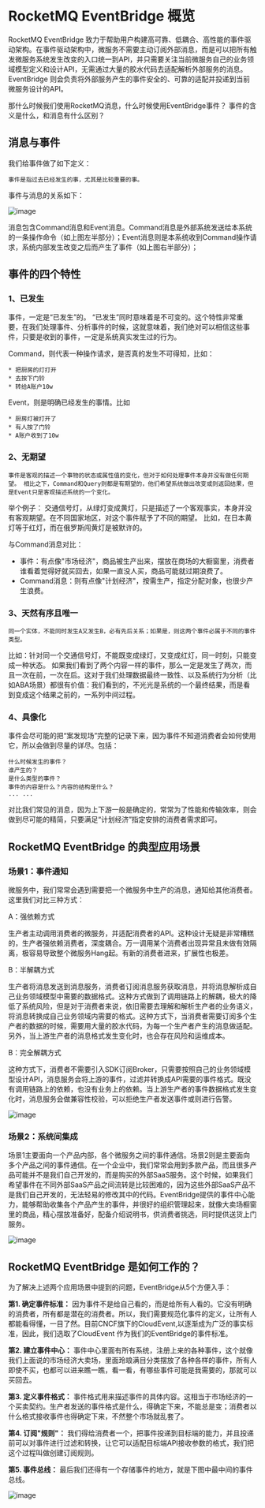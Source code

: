 # RocketMQ EventBridge 概览

RocketMQ EventBridge 致力于帮助用户构建高可靠、低耦合、高性能的事件驱动架构。在事件驱动架构中，微服务不需要主动订阅外部消息，而是可以把所有触发微服务系统发生改变的入口统一到API，并只需要关注当前微服务自己的业务领域模型定义和设计API，无需通过大量的胶水代码去适配解析外部服务的消息。EventBridge 则会负责将外部服务产生的事件安全的、可靠的适配并投递到当前微服务设计的API。

那什么时候我们使用RocketMQ消息，什么时候使用EventBridge事件？ 事件的含义是什么，和消息有什么区别？

## 消息与事件
我们给事件做了如下定义：
```text
事件是指过去已经发生的事，尤其是比较重要的事。
```
事件与消息的关系如下：

![image](../picture/07eventbridge/MessageWithEvent.png)

消息包含Command消息和Event消息。Command消息是外部系统发送给本系统的一条操作命令（如上图左半部分）；Event消息则是本系统收到Command操作请求，系统内部发生改变之后而产生了事件（如上图右半部分）；

## 事件的四个特性
### 1、已发生
事件，一定是“已发生”的。 “已发生”同时意味着是不可变的。这个特性非常重要，在我们处理事件、分析事件的时候，这就意味着，我们绝对可以相信这些事件，只要是收到的事件，一定是系统真实发生过的行为。

Command，则代表一种操作请求，是否真的发生不可得知，比如：
```text
* 把厨房的灯打开
* 去按下门铃
* 转给A账户10w
```

Event，则是明确已经发生的事情。比如
```text
* 厨房灯被打开了
* 有人按了门铃
* A账户收到了10w
```

### 2、无期望
```text
事件是客观的描述一个事物的状态或属性值的变化，但对于如何处理事件本身并没有做任何期望。 相比之下，Command和Query则都是有期望的，他们希望系统做出改变或则返回结果，但是Event只是客观描述系统的一个变化。
```
举个例子： 交通信号灯，从绿灯变成黄灯，只是描述了一个客观事实，本身并没有客观期望。在不同国家地区，对这个事件赋予了不同的期望。 比如，在日本黄灯等于红灯，而在俄罗斯闯黄灯是被默许的。

与Command消息对比：
* 事件：有点像"市场经济"，商品被生产出来，摆放在商场的大橱窗里，消费者谁看着觉得好就买回去，如果一直没人买，商品可能就过期浪费了。
* Command消息：则有点像"计划经济"，按需生产，指定分配对象，也很少产生浪费。

### 3、天然有序且唯一
```text
同一个实体，不能同时发生A又发生B，必有先后关系；如果是，则这两个事件必属于不同的事件类型。
```
比如：针对同一个交通信号灯，不能既变成绿灯，又变成红灯，同一时刻，只能变成一种状态。 如果我们看到了两个内容一样的事件，那么一定是发生了两次，而且一次在前，一次在后。这对于我们处理数据最终一致性、以及系统行为分析（比如ABA场景）都很有价值：我们看到的，不光光是系统的一个最终结果，而是看到变成这个结果之前的，一系列中间过程。


### 4、具像化
事件会尽可能的把“案发现场”完整的记录下来，因为事件不知道消费者会如何使用它，所以会做到尽量的详尽。包括：
```text
什么时候发生的事件？
谁产生的？
是什么类型的事件？
事件的内容是什么？内容的结构是什么？
... ...
```
对比我们常见的消息，因为上下游一般是确定的，常常为了性能和传输效率，则会做到尽可能的精简，只要满足“计划经济”指定安排的消费者需求即可。
## RocketMQ EventBridge 的典型应用场景
### 场景1：事件通知
微服务中，我们常常会遇到需要把一个微服务中生产的消息，通知给其他消费者。这里我们对比三种方式：

A：强依赖方式

生产者主动调用消费者的微服务，并适配消费者的API。这种设计无疑是非常糟糕的，生产者强依赖消费者，深度耦合。万一调用某个消费者出现异常且未做有效隔离，极容易导致整个微服务Hang起。有新的消费者进来，扩展性也极差。

B：半解耦方式

生产者将消息发送到消息服务，消费者订阅消息服务获取消息，并将消息解析成自己业务领域模型中需要的数据格式。这种方式做到了调用链路上的解耦，极大的降低了系统风险，但是对于消费者来说，依旧需要去理解和解析生产者的业务语义，将消息转换成自己业务领域内需要的格式。这种方式下，当消费者需要订阅多个生产者的数据的时候，需要用大量的胶水代码，为每一个生产者产生的消息做适配。另外，当上游生产者的消息格式发生变化时，也会存在风险和运维成本。

B：完全解耦方式

这种方式下，消费者不需要引入SDK订阅Broker，只需要按照自己的业务领域模型设计API，消息服务会将上游的事件，过滤并转换成API需要的事件格式。既没有调用链路上的依赖，也没有业务上的依赖。当上游生产者的事件数据格式发生变化时，消息服务会做兼容性校验，可以拒绝生产者发送事件或则进行告警。


![image](../picture/07eventbridge/ThreeStages.png)

### 场景2：系统间集成
场景1主要面向一个产品内部，各个微服务之间的事件通信。场景2则是主要面向多个产品之间的事件通信。在一个企业中，我们常常会用到多款产品，而且很多产品可能并不是我们自己开发的，而是购买的外部SaaS服务。这个时候，如果我们希望事件在不同外部SaaS产品之间流转是比较困难的，因为这些外部SaaS产品不是我们自己开发的，无法轻易的修改其中的代码。EventBridge提供的事件中心能力，能够帮助收集各个产品产生的事件，并很好的组织管理起来，就像大卖场橱窗里的商品，精心摆放准备好，配备介绍说明书，供消费者挑选，同时提供送货上门服务。

![image](../picture/07eventbridge/EventCenter.png)

## RocketMQ EventBridge 是如何工作的？
为了解决上述两个应用场景中提到的问题，EventBridge从5个方便入手：

**第1. 确定事件标准：**
因为事件不是给自己看的，而是给所有人看的。它没有明确的消费者，所有都是潜在的消费者。所以，我们需要规范化事件的定义，让所有人都能看得懂，一目了然。目前CNCF旗下的CloudEvent,以逐渐成为广泛的事实标准，因此，我们选取了CloudEvent 作为我们的EventBridge的事件标准。

**第2. 建立事件中心：**
事件中心里面有所有系统，注册上来的各种事件，这个就像我们上面说的市场经济大卖场，里面玲琅满目分类摆放了各种各样的事件，所有人即使不买，也都可以进来瞧一瞧，看一看，有哪些事件可能是我需要的，那就可以买回去。

**第3. 定义事件格式：**
事件格式用来描述事件的具体内容。这相当于市场经济的一个买卖契约。生产者发送的事件格式是什么，得确定下来，不能总是变；消费者以什么格式接收事件也得确定下来，不然整个市场就乱套了。

**第4. 订阅"规则"：**
我们得给消费者一个，把事件投递到目标端的能力，并且投递前可以对事件进行过滤和转换，让它可以适配目标端API接收参数的格式，我们把这个过程叫做创建订阅规则。

**第5. 事件总线：**
最后我们还得有一个存储事件的地方，就是下图中最中间的事件总线。

![image](../picture/07eventbridge/HowEventBridgeWork.png)

